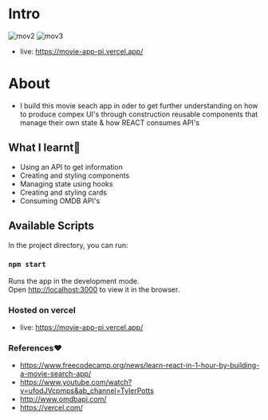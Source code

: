 # Intro
![mov2](https://user-images.githubusercontent.com/61579772/94806520-a7772500-0420-11eb-94ae-bba9701577b6.jpg)
![mov3](https://user-images.githubusercontent.com/61579772/94806526-a9d97f00-0420-11eb-8e20-dcd21aef178a.jpg)
- live: https://movie-app-pi.vercel.app/

# About
- I build this movie seach app in oder to get further understanding on how to produce compex UI's through construction reusable components that manage their own state & how REACT consumes API's


## What I learnt📐
-  Using an API to get information 
-  Creating and styling components
-  Managing state using hooks
-  Creating and styling cards
-  Consuming OMDB API's

## Available Scripts

In the project directory, you can run:

### `npm start`

Runs the app in the development mode.<br />
Open [http://localhost:3000](http://localhost:3000) to view it in the browser.

###  Hosted on vercel
- live: https://movie-app-pi.vercel.app/

### References❤
- https://www.freecodecamp.org/news/learn-react-in-1-hour-by-building-a-movie-search-app/
- https://www.youtube.com/watch?v=ufodJVcpmps&ab_channel=TylerPotts
- http://www.omdbapi.com/
- https://vercel.com/

